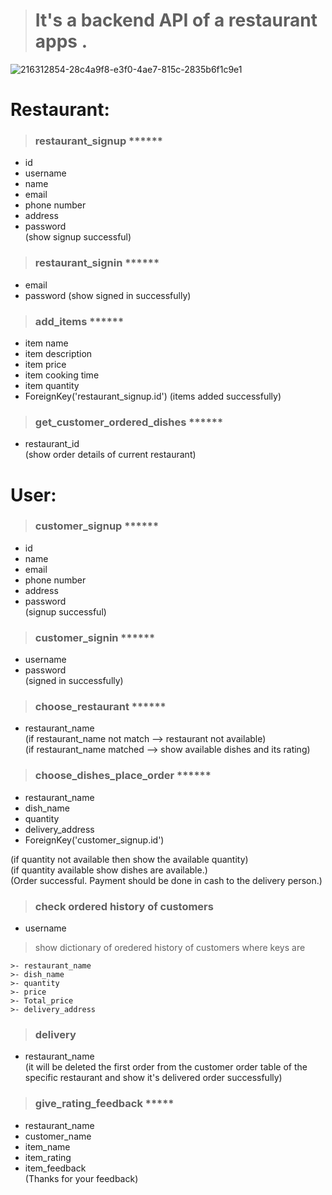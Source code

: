 > # It's a backend API of a restaurant apps .


<!-- ![plot](https://www.figma.com/file/ogSnH6FFEPdbrcnjvXsSHW/Untitled-(Copy)?node-id=0%3A1&t=rBa9SuUeaQ0GW2I1-0) -->
![216312854-28c4a9f8-e3f0-4ae7-815c-2835b6f1c9e1](https://user-images.githubusercontent.com/85397106/231838848-61912eb2-cd36-4ced-9d2a-f7bdd7dc6ea9.png)




# **Restaurant**:
> ### restaurant_signup ******
- id
- username
- name
- email
- phone number
- address
- password\
(show signup successful)
> ### restaurant_signin ******
  - email
  - password
  (show signed in successfully)
 >### add_items ******
  - item name
  - item description
  - item price
  - item cooking time
  - item quantity
  - ForeignKey('restaurant_signup.id')
    (items added successfully)
> ### get_customer_ordered_dishes ******
  - restaurant_id\
  (show order details of current restaurant)

# **User**:
> ### customer_signup ******
  - id
  - name
  - email
  - phone number
  - address
  - password\
  (signup successful)
>### customer_signin ******
  - username
  - password\
  (signed in successfully)
> ### choose_restaurant ******
  - restaurant_name\
  (if restaurant_name not match --> restaurant not available)\
  (if restaurant_name matched --> show available dishes and its rating)
> ### choose_dishes_place_order ******
  - restaurant_name
  - dish_name
  - quantity
  - delivery_address
  - ForeignKey('customer_signup.id')
  
  (if quantity not available then show the available quantity) \
  (if quantity available show dishes are available.)\
  (Order successful. Payment should be done in cash to the delivery person.)
> ### check ordered history of customers
  - username
  >show dictionary of oredered history of customers where keys are 
  ```
  >- restaurant_name
  >- dish_name
  >- quantity
  >- price
  >- Total_price
  >- delivery_address
  ```
> ### delivery
- restaurant_name\
  (it will be deleted the first order from the customer order table of the specific restaurant and show it's delivered order successfully)
> ###  give_rating_feedback *****
  - restaurant_name
  - customer_name
  - item_name
  - item_rating
  - item_feedback \
  (Thanks for your feedback)
